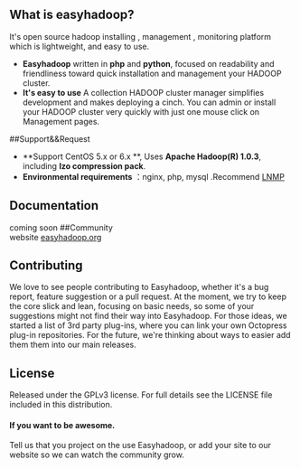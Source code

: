 ## What is easyhadoop?

It's open source hadoop installing , management , monitoring platform 
which is lightweight, and easy to use.

* **Easyhadoop** written in  **php** and **python**,  focused on readability and friendliness toward quick installation and management your HADOOP cluster.
* **It's easy to use** A collection HADOOP cluster manager simplifies development and makes deploying a cinch. You can admin
or install your HADOOP cluster very quickly with just one mouse click on Management pages.

##Support&&Request
* **Support CentOS 5.x or 6.x **, Uses **Apache Hadoop(R) 1.0.3**, including **lzo compression pack**.  
* **Environmental requirements** ：nginx, php, mysql .Recommend [LNMP](http://lnmp.org/)


## Documentation

coming soon
##Community  
website [easyhadoop.org](http://www.easyhadoop.org/)
## Contributing

We love to see people contributing to Easyhadoop, whether it's a bug report, feature suggestion or a pull request. At the moment, we try to keep the core slick and lean, focusing on basic  needs, so some of your suggestions might not find their way into Easyhadoop. For those ideas, we started a list of 3rd party plug-ins, where you can link your own Octopress plug-in repositories. For the future, we're thinking about ways to easier add them them into our main releases.

## License
Released under the GPLv3 license. 
For full details see the LICENSE file included in this distribution.

#### If you want to be awesome.

Tell us that you project on the use Easyhadoop, or add your site to our website so we can watch the community grow.
